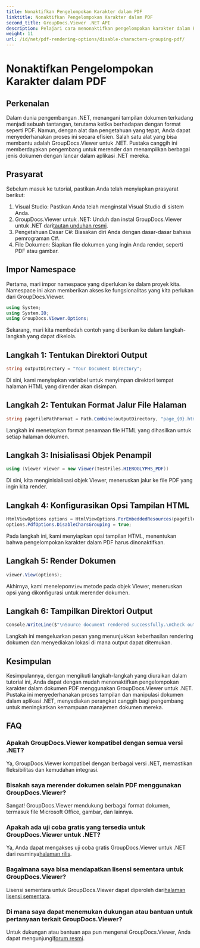 ```yaml
---
title: Nonaktifkan Pengelompokan Karakter dalam PDF
linktitle: Nonaktifkan Pengelompokan Karakter dalam PDF
second_title: GroupDocs.Viewer .NET API
description: Pelajari cara menonaktifkan pengelompokan karakter dalam PDF menggunakan GroupDocs.Viewer untuk .NET. Ikuti tutorial langkah demi langkah kami untuk rendering dokumen yang lancar.
weight: 11
url: /id/net/pdf-rendering-options/disable-characters-grouping-pdf/
---
```


# Nonaktifkan Pengelompokan Karakter dalam PDF

## Perkenalan
Dalam dunia pengembangan .NET, menangani tampilan dokumen terkadang menjadi sebuah tantangan, terutama ketika berhadapan dengan format seperti PDF. Namun, dengan alat dan pengetahuan yang tepat, Anda dapat menyederhanakan proses ini secara efisien. Salah satu alat yang bisa membantu adalah GroupDocs.Viewer untuk .NET. Pustaka canggih ini memberdayakan pengembang untuk merender dan menampilkan berbagai jenis dokumen dengan lancar dalam aplikasi .NET mereka.
## Prasyarat
Sebelum masuk ke tutorial, pastikan Anda telah menyiapkan prasyarat berikut:
1. Visual Studio: Pastikan Anda telah menginstal Visual Studio di sistem Anda.
2.  GroupDocs.Viewer untuk .NET: Unduh dan instal GroupDocs.Viewer untuk .NET dari[tautan unduhan resmi](https://releases.groupdocs.com/viewer/net/).
3. Pengetahuan Dasar C#: Biasakan diri Anda dengan dasar-dasar bahasa pemrograman C#.
4. File Dokumen: Siapkan file dokumen yang ingin Anda render, seperti PDF atau gambar.

## Impor Namespace
Pertama, mari impor namespace yang diperlukan ke dalam proyek kita. Namespace ini akan memberikan akses ke fungsionalitas yang kita perlukan dari GroupDocs.Viewer.

```csharp
using System;
using System.IO;
using GroupDocs.Viewer.Options;
```

Sekarang, mari kita membedah contoh yang diberikan ke dalam langkah-langkah yang dapat dikelola.
## Langkah 1: Tentukan Direktori Output
```csharp
string outputDirectory = "Your Document Directory";
```
Di sini, kami menyiapkan variabel untuk menyimpan direktori tempat halaman HTML yang dirender akan disimpan.
## Langkah 2: Tentukan Format Jalur File Halaman
```csharp
string pageFilePathFormat = Path.Combine(outputDirectory, "page_{0}.html");
```
Langkah ini menetapkan format penamaan file HTML yang dihasilkan untuk setiap halaman dokumen.
## Langkah 3: Inisialisasi Objek Penampil
```csharp
using (Viewer viewer = new Viewer(TestFiles.HIEROGLYPHS_PDF))
```
Di sini, kita menginisialisasi objek Viewer, meneruskan jalur ke file PDF yang ingin kita render.
## Langkah 4: Konfigurasikan Opsi Tampilan HTML
```csharp
HtmlViewOptions options = HtmlViewOptions.ForEmbeddedResources(pageFilePathFormat);
options.PdfOptions.DisableCharsGrouping = true;
```
Pada langkah ini, kami menyiapkan opsi tampilan HTML, menentukan bahwa pengelompokan karakter dalam PDF harus dinonaktifkan.
## Langkah 5: Render Dokumen
```csharp
viewer.View(options);
```
 Akhirnya, kami menelepon`View` metode pada objek Viewer, meneruskan opsi yang dikonfigurasi untuk merender dokumen.
## Langkah 6: Tampilkan Direktori Output
```csharp
Console.WriteLine($"\nSource document rendered successfully.\nCheck output in {outputDirectory}.");
```
Langkah ini mengeluarkan pesan yang menunjukkan keberhasilan rendering dokumen dan menyediakan lokasi di mana output dapat ditemukan.

## Kesimpulan
Kesimpulannya, dengan mengikuti langkah-langkah yang diuraikan dalam tutorial ini, Anda dapat dengan mudah menonaktifkan pengelompokan karakter dalam dokumen PDF menggunakan GroupDocs.Viewer untuk .NET. Pustaka ini menyederhanakan proses tampilan dan manipulasi dokumen dalam aplikasi .NET, menyediakan perangkat canggih bagi pengembang untuk meningkatkan kemampuan manajemen dokumen mereka.
## FAQ
### Apakah GroupDocs.Viewer kompatibel dengan semua versi .NET?
Ya, GroupDocs.Viewer kompatibel dengan berbagai versi .NET, memastikan fleksibilitas dan kemudahan integrasi.
### Bisakah saya merender dokumen selain PDF menggunakan GroupDocs.Viewer?
Sangat! GroupDocs.Viewer mendukung berbagai format dokumen, termasuk file Microsoft Office, gambar, dan lainnya.
### Apakah ada uji coba gratis yang tersedia untuk GroupDocs.Viewer untuk .NET?
 Ya, Anda dapat mengakses uji coba gratis GroupDocs.Viewer untuk .NET dari resminya[halaman rilis](https://releases.groupdocs.com/).
### Bagaimana saya bisa mendapatkan lisensi sementara untuk GroupDocs.Viewer?
Lisensi sementara untuk GroupDocs.Viewer dapat diperoleh dari[halaman lisensi sementara](https://purchase.groupdocs.com/temporary-license/).
### Di mana saya dapat menemukan dukungan atau bantuan untuk pertanyaan terkait GroupDocs.Viewer?
 Untuk dukungan atau bantuan apa pun mengenai GroupDocs.Viewer, Anda dapat mengunjungi[forum resmi](https://forum.groupdocs.com/c/viewer/9).